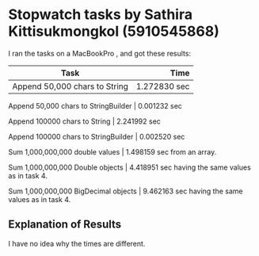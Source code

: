 
# Stopwatch tasks by Sathira Kittisukmongkol (5910545868)

I ran the tasks on a MacBookPro , and got these results:
Task 					| Time 
----------------------------------------|-------: 
Append 50,000 chars to String 		| 1.272830 sec 

Append 50,000 chars to StringBuilder 	| 0.001232 sec

Append 100000 chars to String 		| 2.241992 sec

Append 100000 chars to StringBuilder	| 0.002520 sec

Sum 1,000,000,000 double values 	| 1.498159 sec
from an array.

Sum 1,000,000,000 Double objects 	| 4.418951 sec
having the same values as in task 4.

Sum 1,000,000,000 BigDecimal objects  	| 9.462163 sec
having the same values as in task 4.

## Explanation of ResultsI have no idea why the times are different.